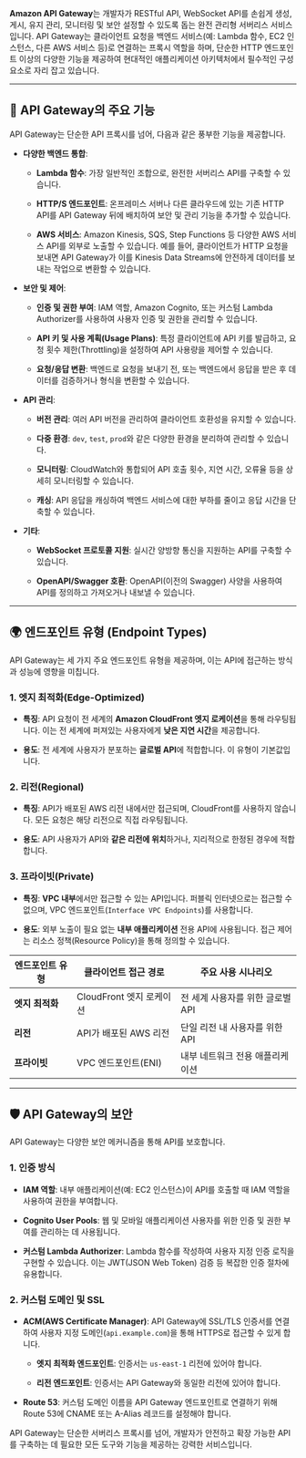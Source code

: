 
**Amazon API Gateway**는 개발자가 RESTful API, WebSocket API를 손쉽게 생성, 게시, 유지 관리, 모니터링 및 보안 설정할 수 있도록 돕는 완전 관리형 서버리스 서비스입니다. API Gateway는 클라이언트 요청을 백엔드 서비스(예: Lambda 함수, EC2 인스턴스, 다른 AWS 서비스 등)로 연결하는 프록시 역할을 하며, 단순한 HTTP 엔드포인트 이상의 다양한 기능을 제공하여 현대적인 애플리케이션 아키텍처에서 필수적인 구성 요소로 자리 잡고 있습니다.

---

## 🚀 API Gateway의 주요 기능

API Gateway는 단순한 API 프록시를 넘어, 다음과 같은 풍부한 기능을 제공합니다.

- **다양한 백엔드 통합**:
    
    - **Lambda 함수**: 가장 일반적인 조합으로, 완전한 서버리스 API를 구축할 수 있습니다.
        
    - **HTTP/S 엔드포인트**: 온프레미스 서버나 다른 클라우드에 있는 기존 HTTP API를 API Gateway 뒤에 배치하여 보안 및 관리 기능을 추가할 수 있습니다.
        
    - **AWS 서비스**: Amazon Kinesis, SQS, Step Functions 등 다양한 AWS 서비스 API를 외부로 노출할 수 있습니다. 예를 들어, 클라이언트가 HTTP 요청을 보내면 API Gateway가 이를 Kinesis Data Streams에 안전하게 데이터를 보내는 작업으로 변환할 수 있습니다.
        
- **보안 및 제어**:
    
    - **인증 및 권한 부여**: IAM 역할, Amazon Cognito, 또는 커스텀 Lambda Authorizer를 사용하여 사용자 인증 및 권한을 관리할 수 있습니다.
        
    - **API 키 및 사용 계획(Usage Plans)**: 특정 클라이언트에 API 키를 발급하고, 요청 횟수 제한(Throttling)을 설정하여 API 사용량을 제어할 수 있습니다.
        
    - **요청/응답 변환**: 백엔드로 요청을 보내기 전, 또는 백엔드에서 응답을 받은 후 데이터를 검증하거나 형식을 변환할 수 있습니다.
        
- **API 관리**:
    
    - **버전 관리**: 여러 API 버전을 관리하여 클라이언트 호환성을 유지할 수 있습니다.
        
    - **다중 환경**: `dev`, `test`, `prod`와 같은 다양한 환경을 분리하여 관리할 수 있습니다.
        
    - **모니터링**: CloudWatch와 통합되어 API 호출 횟수, 지연 시간, 오류율 등을 상세히 모니터링할 수 있습니다.
        
    - **캐싱**: API 응답을 캐싱하여 백엔드 서비스에 대한 부하를 줄이고 응답 시간을 단축할 수 있습니다.
        
- **기타**:
    
    - **WebSocket 프로토콜 지원**: 실시간 양방향 통신을 지원하는 API를 구축할 수 있습니다.
        
    - **OpenAPI/Swagger 호환**: OpenAPI(이전의 Swagger) 사양을 사용하여 API를 정의하고 가져오거나 내보낼 수 있습니다.

---

## 🌍 엔드포인트 유형 (Endpoint Types)

API Gateway는 세 가지 주요 엔드포인트 유형을 제공하며, 이는 API에 접근하는 방식과 성능에 영향을 미칩니다.

### **1. 엣지 최적화(Edge-Optimized)**

- **특징**: API 요청이 전 세계의 **Amazon CloudFront 엣지 로케이션**을 통해 라우팅됩니다. 이는 전 세계에 퍼져있는 사용자에게 **낮은 지연 시간**을 제공합니다.
    
- **용도**: 전 세계에 사용자가 분포하는 **글로벌 API**에 적합합니다. 이 유형이 기본값입니다.
    

### **2. 리전(Regional)**

- **특징**: API가 배포된 AWS 리전 내에서만 접근되며, CloudFront를 사용하지 않습니다. 모든 요청은 해당 리전으로 직접 라우팅됩니다.
    
- **용도**: API 사용자가 API와 **같은 리전에 위치**하거나, 지리적으로 한정된 경우에 적합합니다.
    

### **3. 프라이빗(Private)**

- **특징**: **VPC 내부**에서만 접근할 수 있는 API입니다. 퍼블릭 인터넷으로는 접근할 수 없으며, VPC 엔드포인트(`Interface VPC Endpoints`)를 사용합니다.
    
- **용도**: 외부 노출이 필요 없는 **내부 애플리케이션** 전용 API에 사용됩니다. 접근 제어는 리소스 정책(Resource Policy)을 통해 정의할 수 있습니다.
    

|엔드포인트 유형|클라이언트 접근 경로|주요 사용 시나리오|
|---|---|---|
|**엣지 최적화**|CloudFront 엣지 로케이션|전 세계 사용자를 위한 글로벌 API|
|**리전**|API가 배포된 AWS 리전|단일 리전 내 사용자를 위한 API|
|**프라이빗**|VPC 엔드포인트(ENI)|내부 네트워크 전용 애플리케이션|

---

## 🛡️ API Gateway의 보안

API Gateway는 다양한 보안 메커니즘을 통해 API를 보호합니다.

### **1. 인증 방식**

- **IAM 역할**: 내부 애플리케이션(예: EC2 인스턴스)이 API를 호출할 때 IAM 역할을 사용하여 권한을 부여합니다.
    
- **Cognito User Pools**: 웹 및 모바일 애플리케이션 사용자를 위한 인증 및 권한 부여를 관리하는 데 사용됩니다.
    
- **커스텀 Lambda Authorizer**: Lambda 함수를 작성하여 사용자 지정 인증 로직을 구현할 수 있습니다. 이는 JWT(JSON Web Token) 검증 등 복잡한 인증 절차에 유용합니다.
    

### **2. 커스텀 도메인 및 SSL**

- **ACM(AWS Certificate Manager)**: API Gateway에 SSL/TLS 인증서를 연결하여 사용자 지정 도메인(`api.example.com`)을 통해 HTTPS로 접근할 수 있게 합니다.
    
    - **엣지 최적화 엔드포인트**: 인증서는 `us-east-1` 리전에 있어야 합니다.
        
    - **리전 엔드포인트**: 인증서는 API Gateway와 동일한 리전에 있어야 합니다.
        
- **Route 53**: 커스텀 도메인 이름을 API Gateway 엔드포인트로 연결하기 위해 Route 53에 CNAME 또는 A-Alias 레코드를 설정해야 합니다.
    

API Gateway는 단순한 서버리스 프록시를 넘어, 개발자가 안전하고 확장 가능한 API를 구축하는 데 필요한 모든 도구와 기능을 제공하는 강력한 서비스입니다.